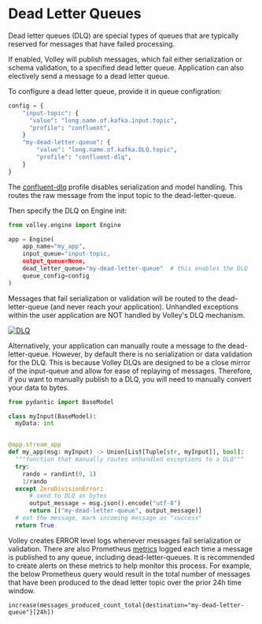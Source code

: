 # Dead Letter Queues

Dead letter queues (DLQ) are special types of queues that are typically reserved for messages that have failed processing.

If enabled, Volley will publish messages, which fail either serialization or schema validation, to a specified dead letter queue. Application can also electively send a message to a dead letter queue.

To configure a dead letter queue, provide it in queue configration:


```python
config = {
    "input-topic": {
      "value": "long.name.of.kafka.input.topic",
      "profile": "confluent",
    }
    "my-dead-letter-queue": {
        "value": "long.name.of.kafka.DLQ.topic",
        "profile": "confluent-dlq",
    }
}
```

The [confluent-dlq](./profiles.md#confluent-dlq) profile disables serialization and model handling. This routes the raw message from the input topic to the dead-letter-queue.

Then specify the DLQ on Engine init:

```python
from volley.engine import Engine

app = Engine(
    app_name="my_app",
    input_queue="input-topic,
    output_queue=None,
    dead_letter_queue="my-dead-letter-queue"  # this enables the DLQ
    queue_config=config
)
```

Messages that fail serialization or validation will be routed to the dead-letter-queue (and never reach your application). Unhandled exceptions within the user application are NOT handled by Volley's DLQ mechanism.

<a href="https://lucid.app/publicSegments/view/8acc3ba5-93d6-4b85-9b9a-c4658684a309/image.png
" target="_blank">
    <img src="https://lucid.app/publicSegments/view/8acc3ba5-93d6-4b85-9b9a-c4658684a309/image.png" alt="DLQ">
</a>

Alternatively, your application can manually route a message to the dead-letter-queue. However, by default there is no serialization or data validation for the DLQ. This is because Volley DLQs are designed to be a close mirror of the input-queue and allow for ease of replaying of messages. Therefore, if you want to manually publish to a DLQ, you will need to manually convert your data to bytes.

```python
from pydantic import BaseModel

class myInput(BaseModel):
  myData: int


@app.stream_app
def my_app(msg: myInput) -> Union[List[Tuple[str, myInput]], bool]:
  """function that manually routes unhandled exceptions to a DLQ"""
  try:
    rando = randint(0, 1)
    1/rando
  except ZeroDivisionError:
      # send to DLQ as bytes
      output_message = msg.json().encode("utf-8")
      return [("my-dead-letter-queue", output_message)]
  # eat the message, mark incoming message as "success"
  return True
```

Volley creates ERROR level logs whenever messages fail serialization or validation. There are also Prometheus [metrics](./metrics.md) logged each time a message is published to any queue, including dead-letter-queues. It is recommended to create alerts on these metrics to help monitor this process. For example, the below Prometheus query would result in the total number of messages that have been produced to the dead letter topic over the prior 24h time window.

```promql
increase(messages_produced_count_total{destination="my-dead-letter-queue"}[24h])
```

